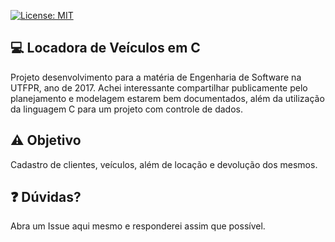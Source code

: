 [![License: MIT](https://img.shields.io/badge/License-MIT-blue.svg)](https://opensource.org/licenses/MIT)

## 💻 Locadora de Veículos em C

Projeto desenvolvimento para a matéria de Engenharia de Software na UTFPR, ano de 2017. Achei interessante compartilhar publicamente pelo planejamento e modelagem estarem bem documentados, além da utilização da linguagem C para um projeto com controle de dados.

## ⚠️ Objetivo

Cadastro de clientes, veículos, além de locação e devolução dos mesmos.

## ❓ Dúvidas?

Abra um Issue aqui mesmo e responderei assim que possível.
